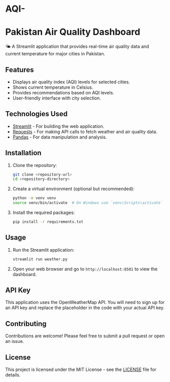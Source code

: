 # AQI-
# Pakistan Air Quality Dashboard

🌤️ A Streamlit application that provides real-time air quality data and current temperature for major cities in Pakistan.

## Features

- Displays air quality index (AQI) levels for selected cities.
- Shows current temperature in Celsius.
- Provides recommendations based on AQI levels.
- User-friendly interface with city selection.

## Technologies Used

- [Streamlit](https://streamlit.io/) - For building the web application.
- [Requests](https://docs.python-requests.org/en/master/) - For making API calls to fetch weather and air quality data.
- [Pandas](https://pandas.pydata.org/) - For data manipulation and analysis.

## Installation

1. Clone the repository:
   ```bash
   git clone <repository-url>
   cd <repository-directory>
   ```

2. Create a virtual environment (optional but recommended):
   ```bash
   python -m venv venv
   source venv/bin/activate  # On Windows use `venv\Scripts\activate`
   ```

3. Install the required packages:
   ```bash
   pip install -r requirements.txt
   ```

## Usage

1. Run the Streamlit application:
   ```bash
   streamlit run weather.py
   ```

2. Open your web browser and go to `http://localhost:8501` to view the dashboard.

## API Key

This application uses the OpenWeatherMap API. You will need to sign up for an API key and replace the placeholder in the code with your actual API key.

## Contributing

Contributions are welcome! Please feel free to submit a pull request or open an issue.

## License

This project is licensed under the MIT License - see the [LICENSE](LICENSE) file for details.
